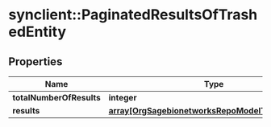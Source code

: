 # synclient::PaginatedResultsOfTrashedEntity


## Properties
Name | Type | Description | Notes
------------ | ------------- | ------------- | -------------
**totalNumberOfResults** | **integer** |  | [optional] 
**results** | [**array[OrgSagebionetworksRepoModelTrashedEntity]**](org.sagebionetworks.repo.model.TrashedEntity.md) |  | [optional] 


